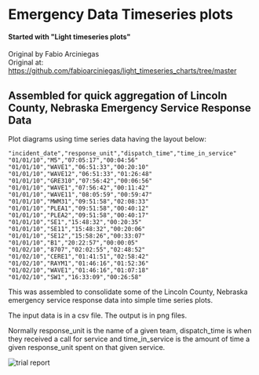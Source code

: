 # Emergency Data Timeseries plots

#### Started with "Light timeseries plots"  
Original by Fabio Arciniegas  
Original at: https://github.com/fabioarciniegas/light_timeseries_charts/tree/master  

## Assembled for quick aggregation of Lincoln County, Nebraska Emergency Service Response Data

Plot diagrams using time series data having the layout below:

``` csv
"incident_date","response_unit","dispatch_time","time_in_service"
"01/01/10","M5","07:05:17","00:04:56"
"01/01/10","WAVE1","06:51:33","00:20:10"
"01/01/10","WAVE12","06:51:33","01:26:48"
"01/01/10","GRE310","07:56:42","00:06:56"
"01/01/10","WAVE1","07:56:42","00:11:42"
"01/01/10","WAVE11","08:05:59","00:59:47"
"01/01/10","MWM31","09:51:58","02:08:33"
"01/01/10","PLEA1","09:51:58","00:40:12"
"01/01/10","PLEA2","09:51:58","00:40:17"
"01/01/10","SE1","15:48:32","00:20:35"
"01/01/10","SE11","15:48:32","00:20:06"
"01/01/10","SE12","15:58:26","00:33:07"
"01/01/10","B1","20:22:57","00:00:05"
"01/02/10","8707","02:02:55","02:48:52"
"01/02/10","CERE1","01:41:51","02:58:42"
"01/02/10","RAYM1","01:46:16","01:52:36"
"01/02/10","WAVE1","01:46:16","01:07:18"
"01/02/10","SW1","16:33:09","00:26:58"

```

This was assembled to consolidate some of the Lincoln County, Nebraska emergency service response data into simple time series plots.  

The input data is in a csv file.  The output is in png files.

Normally response_unit is the name of a given team, dispatch_time is when they received a call for service and time_in_service is the amount of time a given response_unit spent on that given service.


![trial report](reports/trial.png)

